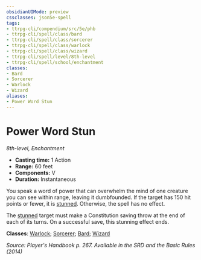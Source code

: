 ```yaml
---
obsidianUIMode: preview
cssclasses: json5e-spell
tags:
- ttrpg-cli/compendium/src/5e/phb
- ttrpg-cli/spell/class/bard
- ttrpg-cli/spell/class/sorcerer
- ttrpg-cli/spell/class/warlock
- ttrpg-cli/spell/class/wizard
- ttrpg-cli/spell/level/8th-level
- ttrpg-cli/spell/school/enchantment
classes:
- Bard
- Sorcerer
- Warlock
- Wizard
aliases:
- Power Word Stun
---
```

# Power Word Stun
*8th-level, Enchantment*  


- **Casting time:** 1 Action
- **Range:** 60 feet
- **Components:** V
- **Duration:** Instantaneous

You speak a word of power that can overwhelm the mind of one creature you can see within range, leaving it dumbfounded. If the target has 150 hit points or fewer, it is [stunned](/CLI/conditions.md#Stunned). Otherwise, the spell has no effect.

The [stunned](/CLI/conditions.md#Stunned) target must make a Constitution saving throw at the end of each of its turns. On a successful save, this stunning effect ends.

**Classes**: [Warlock](/CLI/lists/list-spells-classes-warlock.md); [Sorcerer](/CLI/lists/list-spells-classes-sorcerer.md); [Bard](/CLI/lists/list-spells-classes-bard.md); [Wizard](/CLI/lists/list-spells-classes-wizard.md)

*Source: Player's Handbook p. 267. Available in the <span title='Systems Reference Document (5.1)'>SRD</span> and the Basic Rules (2014)*